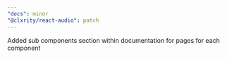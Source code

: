 ```yaml
---
"docs": minor
"@clxrity/react-audio": patch
---
```


Added sub components section within documentation for pages for each component
